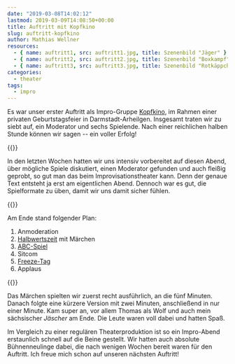 ```yaml
---
date: "2019-03-08T14:02:12"
lastmod: 2019-03-09T14:08:50+00:00
title: Auftritt mit Kopfkino
slug: auftritt-kopfkino
author: Mathias Wellner
resources:
  - { name: auftritt1, src: auftritt1.jpg, title: Szenenbild "Jäger" }
  - { name: auftritt2, src: auftritt2.jpg, title: Szenenbild "Boxkampf" }
  - { name: auftritt3, src: auftritt3.jpg, title: Szenenbild "Rotkäppchen" }
categories:
  - theater
tags:
  - impro
---
```

Es war unser erster Auftritt als Impro-Gruppe [Kopfkino](https://kopfkino-darmstadt.de), im Rahmen einer privaten Geburtstagsfeier in Darmstadt-Arheilgen. Insgesamt traten wir zu siebt auf, ein Moderator und sechs Spielende. Nach einer reichlichen halben Stunde können wir sagen -- ein voller Erfolg!
<!--more-->

{{<responsive-image name="auftritt2">}}

In den letzten Wochen hatten wir uns intensiv vorbereitet auf diesen Abend, über mögliche Spiele diskutiert, einen Moderator gefunden und auch fleißig geprobt, so gut man das beim Improvisationstheater kann. Denn der genaue Text entsteht ja erst am eigentlichen Abend. Dennoch war es gut, die Spielformate zu üben, damit wir uns damit sicher fühlen. 

{{<responsive-image name="auftritt1">}}

Am Ende stand folgender Plan:

1. Anmoderation
2. [Halbwertszeit](https://improwiki.com/de/wiki/improtheater/halbwertzeit) mit Märchen
3. [ABC-Spiel](https://improwiki.com/de/wiki/improtheater/ABC-Spiel)
4. Sitcom
5. [Freeze-Tag](https://improwiki.com/de/wiki/improtheater/freeze_tag)
6. Applaus

{{<responsive-image name="auftritt3">}}

Das Märchen spielten wir zuerst recht ausführlich, an die fünf Minuten. Danach folgte eine kürzere Version mit zwei Minuten, anschließend in nur einer Minute. Kam super an, vor allem Thomas als Wolf und auch mein sächsischer _Jäscher_ am Ende. Die Leute waren voll dabei und hatten Spaß. 

Im Vergleich zu einer regulären Theaterproduktion ist so ein Impro-Abend erstaunlich schnell auf die Beine gestellt. Wir hatten auch absolute Bühnenneulinge dabei, die nach wenigen Wochen bereit waren für den Auftritt. Ich freue mich schon auf unseren nächsten Auftritt!
